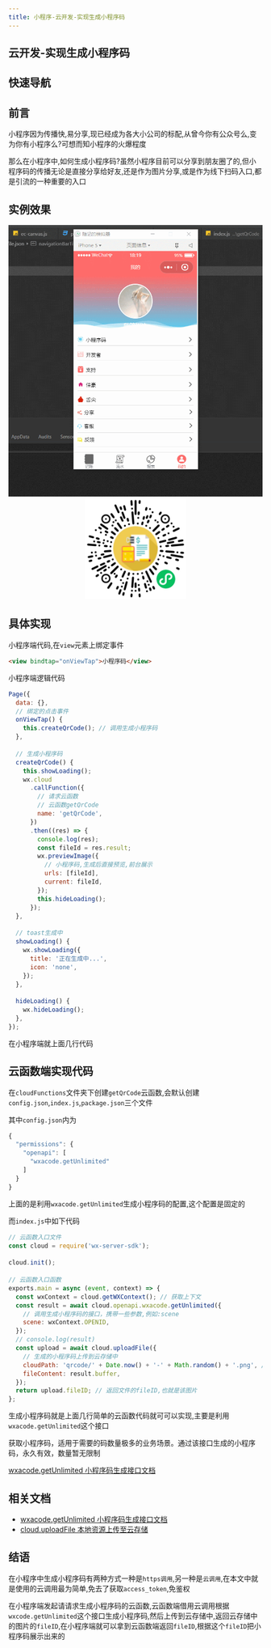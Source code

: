 ```yaml
---
title: 小程序-云开发-实现生成小程序码
---
```


## 云开发-实现生成小程序码

## 快速导航

<TOC />

## 前言

小程序因为传播快,易分享,现已经成为各大小公司的标配,从曾今你有公众号么,变为你有小程序么?可想而知小程序的火爆程度

那么在小程序中,如何生成小程序码?虽然小程序目前可以分享到朋友圈了的,但小程序码的传播无论是直接分享给好友,还是作为图片分享,或是作为线下扫码入口,都是引流的一种重要的入口

## 实例效果

<div align="center">
 <img class="medium-zoom lazy" loading="lazy" src="../images/cloud-create-small-code/01-demo.gif" alt="小程序-云开发" />
<img class="medium-zoom lazy" loading="lazy" width="200" height="200" src="../images/cloud-create-small-code/min-code.png" alt="" />
</div>

## 具体实现

小程序端代码,在`view`元素上绑定事件

```html
<view bindtap="onViewTap">小程序码</view>
```

小程序端逻辑代码

```js
Page({
  data: {},
  // 绑定的点击事件
  onViewTap() {
    this.createQrCode(); // 调用生成小程序码
  },

  // 生成小程序码
  createQrCode() {
    this.showLoading();
    wx.cloud
      .callFunction({
        // 请求云函数
        // 云函数getQrCode
        name: 'getQrCode',
      })
      .then((res) => {
        console.log(res);
        const fileId = res.result;
        wx.previewImage({
          // 小程序码,生成后直接预览,前台展示
          urls: [fileId],
          current: fileId,
        });
        this.hideLoading();
      });
  },

  // toast生成中
  showLoading() {
    wx.showLoading({
      title: '正在生成中...',
      icon: 'none',
    });
  },

  hideLoading() {
    wx.hideLoading();
  },
});
```

在小程序端就上面几行代码

## 云函数端实现代码

在`cloudFunctions`文件夹下创建`getQrCode`云函数,会默认创建`config.json`,`index.js`,`package.json`三个文件

其中`config.json`内为

```js
{
  "permissions": {
    "openapi": [
      "wxacode.getUnlimited"
    ]
  }
}
```

上面的是利用`wxacode.getUnlimited`生成小程序码的配置,这个配置是固定的

而`index.js`中如下代码

```js
// 云函数入口文件
const cloud = require('wx-server-sdk');

cloud.init();

// 云函数入口函数
exports.main = async (event, context) => {
  const wxContext = cloud.getWXContext(); // 获取上下文
  const result = await cloud.openapi.wxacode.getUnlimited({
    // 调用生成小程序码的接口，携带一些参数,例如:scene
    scene: wxContext.OPENID,
  });
  // console.log(result)
  const upload = await cloud.uploadFile({
    // 生成的小程序码上传到云存储中
    cloudPath: 'qrcode/' + Date.now() + '-' + Math.random() + '.png', // 生成的小程序码存储到云存储当中去，路径
    fileContent: result.buffer,
  });
  return upload.fileID; // 返回文件的fileID,也就是该图片
};
```

生成小程序码就是上面几行简单的云函数代码就可可以实现,主要是利用`wxacode.getUnlimited`这个接口

获取小程序码，适用于需要的码数量极多的业务场景。通过该接口生成的小程序码，永久有效，数量暂无限制

[wxacode.getUnlimited 小程序码生成接口文档](https://developers.weixin.qq.com/miniprogram/dev/api-backend/open-api/qr-code/wxacode.getUnlimited.html)

## 相关文档

- [wxacode.getUnlimited 小程序码生成接口文档](https://developers.weixin.qq.com/miniprogram/dev/api-backend/open-api/qr-code/wxacode.getUnlimited.html)
- [cloud.uploadFile 本地资源上传至云存储](https://developers.weixin.qq.com/miniprogram/dev/wxcloud/reference-sdk-api/storage/uploadFile/server.uploadFile.html)

## 结语

在小程序中生成小程序码有两种方式一种是`https调用`,另一种是`云调用`,在本文中就是使用的云调用最为简单,免去了获取`access_token`,免鉴权

在小程序端发起请请求生成小程序码的云函数,云函数端借用云调用根据`wxcode.getUnlimited`这个接口生成小程序码,然后上传到云存储中,返回云存储中的图片的`fileID`,在小程序端就可以拿到云函数端返回`fileID`,根据这个`fileID`把小程序码展示出来的

<footer-FooterLink :isShareLink="true" :isDaShang="true" />
<footer-FeedBack />
<!-- <footer-AvoidCopy /> -->